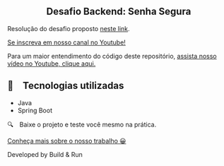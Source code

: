 <h2 align="center">
  Desafio Backend: Senha Segura
</h2>

Resolução do desafio proposto [neste link](https://github.com/backend-br/desafios/blob/master/secure-password/PROBLEM.md).

[Se inscreva em nosso canal no Youtube!](https://www.youtube.com/@buildrun-tech?sub_confirmation=1)

Para um maior entendimento do código deste repositório, [assista nosso vídeo no Youtube, clique aqui.](https://www.youtube.com/watch?v=UsEv5xYnwuQ)


## :rocket: Tecnologias utilizadas

* Java
* Spring Boot

:mag: Baixe o projeto e teste você mesmo na prática.

[Conheça mais sobre o nosso trabalho 😀](https://www.instagram.com/buildrun.tech/)

Developed by Build & Run